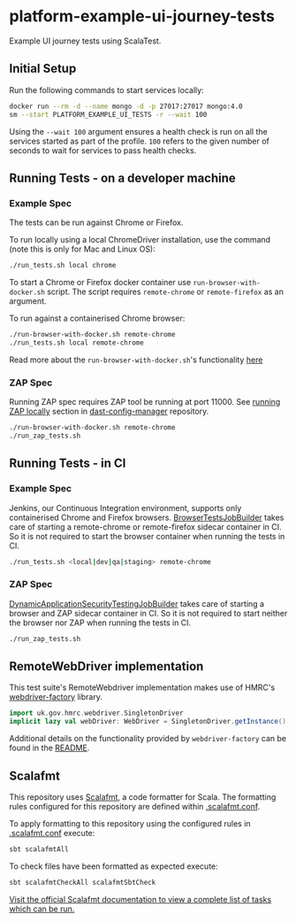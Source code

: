 # platform-example-ui-journey-tests

Example UI journey tests using ScalaTest.

## Initial Setup

Run the following commands to start services locally:

```bash
docker run --rm -d --name mongo -d -p 27017:27017 mongo:4.0
sm --start PLATFORM_EXAMPLE_UI_TESTS -r --wait 100
```

Using the `--wait 100` argument ensures a health check is run on all the services started as part of the profile. `100` refers to the given number of seconds to wait for services to pass health checks.

## Running Tests - on a developer machine

### Example Spec

The tests can be run against Chrome or Firefox.

To run locally using a local ChromeDriver installation, use the command (note this is only for Mac and Linux OS):

```bash
./run_tests.sh local chrome
```

To start a Chrome or Firefox docker container use `run-browser-with-docker.sh` script. The script requires
`remote-chrome` or `remote-firefox` as an argument.

To run against a containerised Chrome browser:

```bash
./run-browser-with-docker.sh remote-chrome
./run_tests.sh local remote-chrome
```

Read more about the `run-browser-with-docker.sh`'s functionality [here](run-browser-with-docker.sh)

### ZAP Spec

Running ZAP spec requires ZAP tool be running at port 11000.
See [running ZAP
locally](https://github.com/hmrc/dast-config-manager#running-zap-locally)
section in [dast-config-manager](https://github.com/hmrc/dast-config-manager)
repository.

```bash
./run-browser-with-docker.sh remote-chrome
./run_zap_tests.sh
```

## Running Tests - in CI

### Example Spec

Jenkins, our Continuous Integration environment, supports only containerised Chrome and Firefox browsers.
 [BrowserTestsJobBuilder](https://github.com/hmrc/build-jobs/blob/master/src/main/groovy/uk/gov/hmrc/buildjobs/domain/builder/BrowserTestsJobBuilder.groovy)
 takes care of starting a remote-chrome or remote-firefox sidecar container in CI.
 So it is not required to start the browser container when running the tests in CI.

```bash
./run_tests.sh <local|dev|qa|staging> remote-chrome
```

### ZAP Spec

[DynamicApplicationSecurityTestingJobBuilder](https://github.com/hmrc/build-jobs/blob/master/src/main/groovy/uk/gov/hmrc/buildjobs/domain/builder/DynamicApplicationSecurityTestingJobBuilder.groovy)
takes care of starting a browser and ZAP sidecar container in CI.
So it is not required to start neither the browser nor ZAP when running the tests in CI.

```bash
./run_zap_tests.sh
```

## RemoteWebDriver implementation

This test suite's RemoteWebdriver implementation makes use of HMRC's [webdriver-factory](https://github.com/hmrc/webdriver-factory) library.

```scala
import uk.gov.hmrc.webdriver.SingletonDriver
implicit lazy val webDriver: WebDriver = SingletonDriver.getInstance()
```

Additional details on the functionality provided by `webdriver-factory` can be found in the [README](https://github.com/hmrc/webdriver-factory/blob/master/README.md).

## Scalafmt

This repository uses [Scalafmt](https://scalameta.org/scalafmt/), a code formatter for Scala. The formatting rules configured for this repository are defined within [.scalafmt.conf](.scalafmt.conf).

To apply formatting to this repository using the configured rules in [.scalafmt.conf](.scalafmt.conf) execute:

```bash
sbt scalafmtAll
```

 To check files have been formatted as expected execute:

```bash
sbt scalafmtCheckAll scalafmtSbtCheck
```

[Visit the official Scalafmt documentation to view a complete list of tasks which can be run.](https://scalameta.org/scalafmt/docs/installation.html#task-keys)
